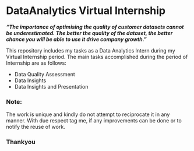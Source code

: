 # DataAnalytics Virtual Internship

**_“The importance of optimising the quality of customer datasets cannot be underestimated. The better the quality of the dataset, the better chance you will be able to use it drive company growth.”_**

This repository includes my tasks as a Data Analytics Intern during my Virtual Internship period. The main tasks accomplished during the period of Internship are as follows:

- Data Quality Assessment 
- Data Insights
- Data Insights and Presentation

### Note:

The work is unique and kindly do not attempt to reciprocate it in any manner. With due respect tag me, if any improvements can be done or to notify the reuse of work.

### Thankyou
